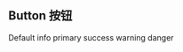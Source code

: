 ## Button 按钮

<mo-row :gutter="16">
    <mo-col span="6">
        <mo-button>Default</mo-button>
    </mo-col>
    <mo-col span="6">
        <mo-button type="info">info</mo-button>
    </mo-col>
    <mo-col span="6">
        <mo-button type="primary">primary</mo-button>
    </mo-col>
    <mo-col span="6">
        <mo-button type="success">success</mo-button>
    </mo-col>
    <mo-col span="6">
        <mo-button type="warning">warning</mo-button>
    </mo-col>
    <mo-col span="6">
        <mo-button type="danger">danger</mo-button>
    </mo-col>
</mo-row>
